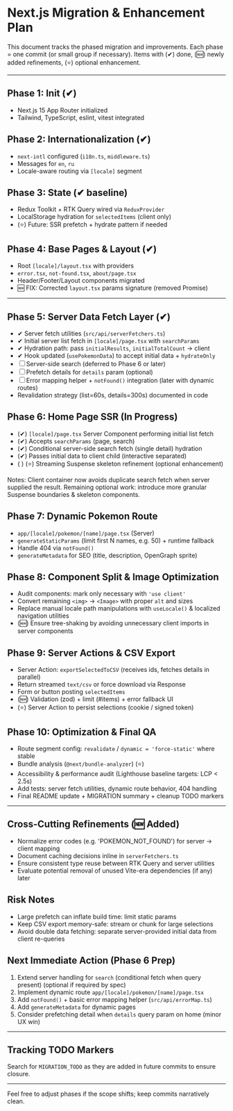 # Next.js Migration & Enhancement Plan

This document tracks the phased migration and improvements. Each phase = one commit (or small group if necessary). Items with (✔) done, (🆕) newly added refinements, (⭐) optional enhancement.

---

## Phase 1: Init (✔)

- Next.js 15 App Router initialized
- Tailwind, TypeScript, eslint, vitest integrated

## Phase 2: Internationalization (✔)

- `next-intl` configured (`i18n.ts`, `middleware.ts`)
- Messages for `en`, `ru`
- Locale-aware routing via `[locale]` segment

## Phase 3: State (✔ baseline)

- Redux Toolkit + RTK Query wired via `ReduxProvider`
- LocalStorage hydration for `selectedItems` (client only)
- (⭐) Future: SSR prefetch + hydrate pattern if needed

## Phase 4: Base Pages & Layout (✔)

- Root `[locale]/layout.tsx` with providers
- `error.tsx`, `not-found.tsx`, `about/page.tsx`
- Header/Footer/Layout components migrated
- 🆕 FIX: Corrected `layout.tsx` params signature (removed Promise)

---

## Phase 5: Server Data Fetch Layer (✔)

- ✔ Server fetch utilities (`src/api/serverFetchers.ts`)
- ✔ Initial server list fetch in `[locale]/page.tsx` with `searchParams`
- ✔ Hydration path: pass `initialResults`, `initialTotalCount` → client
- ✔ Hook updated (`usePokemonData`) to accept initial data + `hydrateOnly`
- ☐ Server-side search (deferred to Phase 6 or later)
- ☐ Prefetch details for `details` param (optional)
- ☐ Error mapping helper + `notFound()` integration (later with dynamic routes)
- Revalidation strategy (list=60s, details=300s) documented in code

## Phase 6: Home Page SSR (In Progress)

- (✔) `[locale]/page.tsx` Server Component performing initial list fetch
- (✔) Accepts `searchParams` (page, search)
- (✔) Conditional server-side search fetch (single detail) hydration
- (✔) Passes initial data to client child (interactive separated)
- ( ) (⭐) Streaming Suspense skeleton refinement (optional enhancement)

Notes: Client container now avoids duplicate search fetch when server supplied the result. Remaining optional work: introduce more granular Suspense boundaries & skeleton components.

## Phase 7: Dynamic Pokemon Route

- `app/[locale]/pokemon/[name]/page.tsx` (Server)
- `generateStaticParams` (limit first N names, e.g. 50) + runtime fallback
- Handle 404 via `notFound()`
- `generateMetadata` for SEO (title, description, OpenGraph sprite)

## Phase 8: Component Split & Image Optimization

- Audit components: mark only necessary with `'use client'`
- Convert remaining `<img>` → `<Image>` with proper `alt` and sizes
- Replace manual locale path manipulations with `useLocale()` & localized navigation utilities
- (🆕) Ensure tree-shaking by avoiding unnecessary client imports in server components

## Phase 9: Server Actions & CSV Export

- Server Action: `exportSelectedToCSV` (receives ids, fetches details in parallel)
- Return streamed `text/csv` or force download via Response
- Form or button posting `selectedItems`
- (🆕) Validation (zod) + limit (#items) + error fallback UI
- (⭐) Server Action to persist selections (cookie / signed token)

## Phase 10: Optimization & Final QA

- Route segment config: `revalidate` / `dynamic = 'force-static'` where stable
- Bundle analysis (`@next/bundle-analyzer`) (⭐)
- Accessibility & performance audit (Lighthouse baseline targets: LCP < 2.5s)
- Add tests: server fetch utilities, dynamic route behavior, 404 handling
- Final README update + MIGRATION summary + cleanup TODO markers

---

## Cross-Cutting Refinements (🆕 Added)

- Normalize error codes (e.g. 'POKEMON_NOT_FOUND') for server -> client mapping
- Document caching decisions inline in `serverFetchers.ts`
- Ensure consistent type reuse between RTK Query and server utilities
- Evaluate potential removal of unused Vite-era dependencies (if any) later

## Risk Notes

- Large prefetch can inflate build time: limit static params
- Keep CSV export memory-safe: stream or chunk for large selections
- Avoid double data fetching: separate server-provided initial data from client re-queries

## Next Immediate Action (Phase 6 Prep)

1. Extend server handling for `search` (conditional fetch when query present) (optional if required by spec)
2. Implement dynamic route `app/[locale]/pokemon/[name]/page.tsx`
3. Add `notFound()` + basic error mapping helper (`src/api/errorMap.ts`)
4. Add `generateMetadata` for dynamic pages
5. Consider prefetching detail when `details` query param on home (minor UX win)

---

## Tracking TODO Markers

Search for `MIGRATION_TODO` as they are added in future commits to ensure closure.

---

Feel free to adjust phases if the scope shifts; keep commits narratively clean.
